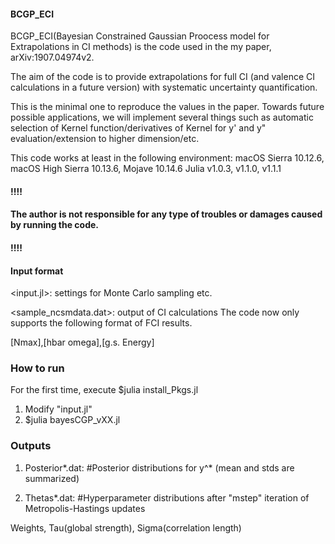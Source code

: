 #### BCGP_ECI
BCGP_ECI(Bayesian Constrained Gaussian Proocess model for Extrapolations in CI methods) is the code used in the my paper, arXiv:1907.04974v2.

The aim of the code is to provide extrapolations for full CI (and valence CI calculations in a future version) with systematic uncertainty quantification.

This is the minimal one to reproduce the values in the paper.
Towards future possible applications, we will implement several things such as automatic selection of Kernel function/derivatives of Kernel for y' and y" evaluation/extension to higher dimension/etc.

This code works at least in the following environment:
macOS Sierra 10.12.6, macOS High Sierra 10.13.6, Mojave 10.14.6
Julia v1.0.3, v1.1.0, v1.1.1

#### !!!!
#### The author is not responsible for any type of troubles or damages caused by running the code.
#### !!!!


#### Input format
<input.jl>: settings for Monte Carlo sampling etc.

<sample_ncsmdata.dat>: output of CI calculations
The code now only supports the following format of FCI results.

[Nmax],[hbar omega],[g.s. Energy]

### How to run
For the first time, execute $julia install_Pkgs.jl 
1. Modify "input.jl"
2. $julia bayesCGP_vXX.jl

### Outputs
1. Posterior*.dat:       #Posterior distributions for y^* (mean and stds are summarized)

2. Thetas*.dat:         #Hyperparameter distributions after "mstep" iteration of Metropolis-Hastings updates

Weights, Tau(global strength), Sigma(correlation length)
